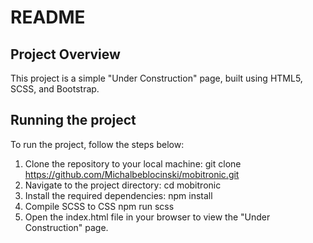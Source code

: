 # README

## Project Overview
This project is a simple "Under Construction" page, built using HTML5, SCSS, and Bootstrap.

## Running the project
To run the project, follow the steps below:

1. Clone the repository to your local machine: 
git clone https://github.com/Michalbeblocinski/mobitronic.git
2. Navigate to the project directory: 
cd mobitronic
3. Install the required dependencies: 
npm install
4. Compile SCSS to CSS
npm run scss
5. Open the index.html file in your browser to view the "Under Construction" page.